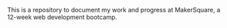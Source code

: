 This is a repository to document my work and progress at MakerSquare, a 12-week web development bootcamp.